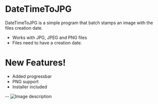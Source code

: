 # DateTimeToJPG
DateTimeToJPG is a simple program that batch stamps an image with the files creation date.

  - Works with JPG, JPEG and PNG files
  - Files need to have a creation date.


# New Features!

  - Added progressbar
  - PNG support
  - Installer included




--
![Image description](https://i.imgur.com/mgTFCB8.png)
